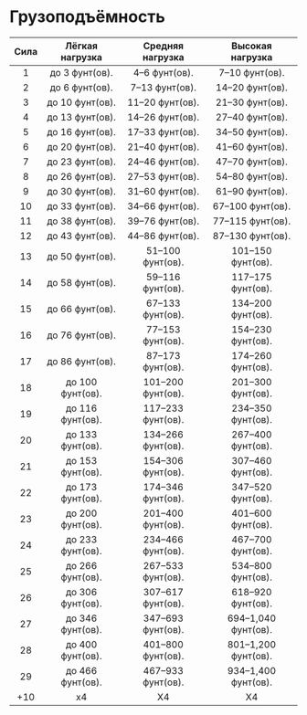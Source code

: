 # Грузоподъёмность

<div class="table-wrapper">
<table style="text-align:center">
    <thead><tr><th>Сила</th><th>Лёгкая нагрузка</th><th>Средняя нагрузка</th><th>Высокая нагрузка</th></tr></thead>
    <tbody>
<tr><td>1 </td><td>до 3 фунт(ов).</td><td> 4–6 фунт(ов).</td><td> 7–10 фунт(ов).</td></tr>
<tr><td>2 </td><td>до 6 фунт(ов).</td><td> 7–13 фунт(ов).</td><td> 14–20 фунт(ов).</td></tr>
<tr><td>3 </td><td>до 10 фунт(ов).</td><td> 11–20 фунт(ов).</td><td> 21–30 фунт(ов).</td></tr>
<tr><td>4 </td><td>до 13 фунт(ов).</td><td> 14–26 фунт(ов).</td><td> 27–40 фунт(ов).</td></tr>
<tr><td>5 </td><td>до 16 фунт(ов).</td><td> 17–33 фунт(ов).</td><td> 34–50 фунт(ов).</td></tr>
<tr><td>6 </td><td>до 20 фунт(ов).</td><td> 21–40 фунт(ов).</td><td> 41–60 фунт(ов).</td></tr>
<tr><td>7 </td><td>до 23 фунт(ов).</td><td> 24–46 фунт(ов).</td><td> 47–70 фунт(ов).</td></tr>
<tr><td>8 </td><td>до 26 фунт(ов).</td><td> 27–53 фунт(ов).</td><td> 54–80 фунт(ов).</td></tr>
<tr><td>9 </td><td>до 30 фунт(ов).</td><td> 31–60 фунт(ов).</td><td> 61–90 фунт(ов).</td></tr>
<tr><td>10 </td><td>до 33 фунт(ов).</td><td> 34–66 фунт(ов).</td><td> 67–100 фунт(ов).</td></tr>
<tr><td>11 </td><td>до 38 фунт(ов).</td><td> 39–76 фунт(ов).</td><td> 77–115 фунт(ов).</td></tr>
<tr><td>12 </td><td>до 43 фунт(ов).</td><td> 44–86 фунт(ов).</td><td> 87–130 фунт(ов).</td></tr>
<tr><td>13 </td><td>до 50 фунт(ов).</td><td> 51–100 фунт(ов).</td><td> 101–150 фунт(ов).</td></tr>
<tr><td>14 </td><td>до 58 фунт(ов).</td><td> 59–116 фунт(ов).</td><td> 117–175 фунт(ов).</td></tr>
<tr><td>15 </td><td>до 66 фунт(ов).</td><td> 67–133 фунт(ов).</td><td> 134–200 фунт(ов).</td></tr>
<tr><td>16 </td><td>до 76 фунт(ов).</td><td> 77–153 фунт(ов).</td><td> 154–230 фунт(ов).</td></tr>
<tr><td>17 </td><td>до 86 фунт(ов).</td><td> 87–173 фунт(ов).</td><td> 174–260 фунт(ов).</td></tr>
<tr><td>18 </td><td>до 100 фунт(ов).</td><td> 101–200 фунт(ов).</td><td> 201–300 фунт(ов).</td></tr>
<tr><td>19 </td><td>до 116 фунт(ов).</td><td> 117–233 фунт(ов).</td><td> 234–350 фунт(ов).</td></tr>
<tr><td>20 </td><td>до 133 фунт(ов).</td><td> 134–266 фунт(ов).</td><td> 267–400 фунт(ов).</td></tr>
<tr><td>21 </td><td>до 153 фунт(ов).</td><td> 154–306 фунт(ов).</td><td> 307–460 фунт(ов).</td></tr>
<tr><td>22 </td><td>до 173 фунт(ов).</td><td> 174–346 фунт(ов).</td><td> 347–520 фунт(ов).</td></tr>
<tr><td>23 </td><td>до 200 фунт(ов).</td><td> 201–400 фунт(ов).</td><td> 401–600 фунт(ов).</td></tr>
<tr><td>24 </td><td>до 233 фунт(ов).</td><td> 234–466 фунт(ов).</td><td> 467–700 фунт(ов).</td></tr>
<tr><td>25 </td><td>до 266 фунт(ов).</td><td> 267–533 фунт(ов).</td><td> 534–800 фунт(ов).</td></tr>
<tr><td>26 </td><td>до 306 фунт(ов).</td><td> 307–617 фунт(ов).</td><td> 618–920 фунт(ов).</td></tr>
<tr><td>27 </td><td>до 346 фунт(ов).</td><td> 347–693 фунт(ов).</td><td> 694–1,040 фунт(ов).</td></tr>
<tr><td>28 </td><td>до 400 фунт(ов).</td><td> 401–800 фунт(ов).</td><td> 801–1,200 фунт(ов).</td></tr>
<tr><td>29 </td><td>до 466 фунт(ов).</td><td> 467–933 фунт(ов).</td><td> 934–1,400 фунт(ов).</td></tr>

<tr><td>+10</td><td>x4</td><td>X4</td><td>X4</td></tr>
    </tbody>
</table>